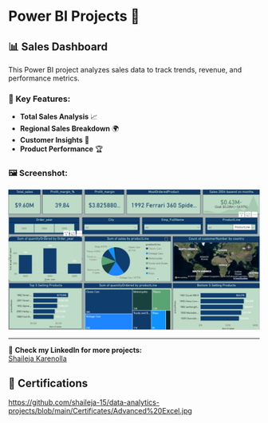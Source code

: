 # Power BI Projects 🚀

## 📊 Sales Dashboard
This Power BI project analyzes sales data to track trends, revenue, and performance metrics.

### 🔹 Key Features:
- **Total Sales Analysis** 📈  
- **Regional Sales Breakdown** 🌍  
- **Customer Insights** 👥  
- **Product Performance** 🏆  

### 🖼️ Screenshot:
![Sales Dashboard](PowerBI_Projects/sales_dashboard.jpg)

---

🔗 **Check my LinkedIn for more projects:**  
[Shaileja Karenolla](https://www.linkedin.com/in/shaileja-karenolla-1ba523289)  

## 📜 Certifications  

https://github.com/shaileja-15/data-analytics-projects/blob/main/Certificates/Advanced%20Excel.jpg 
